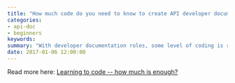 ```yaml
---
title: "How much code do you need to know to create API developer documentation?"
categories:
- api-doc
- beginners
keywords: 
summary: "With developer documentation roles, some level of coding is required. But you don't need to know as much as developers, and acquiring that deep technical knowledge will usually cost you expertise in other areas."
date: 2017-01-06 12:00:00
---
```


Read more here: [Learning to code -- how much is enough?](http://idratherbewriting.com/pubapis_learning_to_code)
